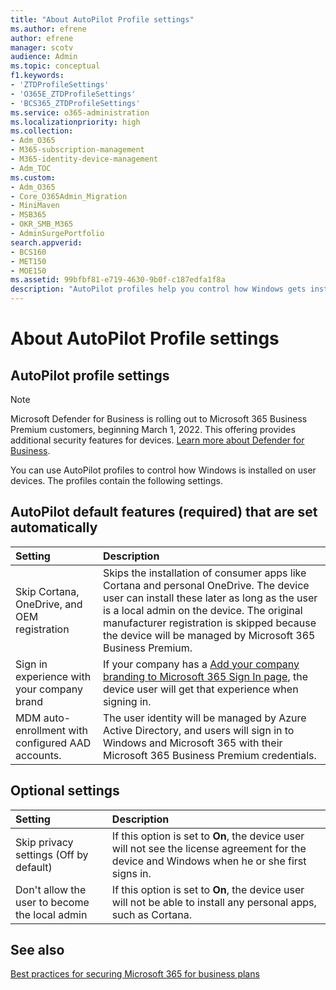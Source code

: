 ```yaml
---
title: "About AutoPilot Profile settings"
ms.author: efrene
author: efrene
manager: scotv
audience: Admin
ms.topic: conceptual
f1.keywords:
- 'ZTDProfileSettings'
- 'O365E_ZTDProfileSettings'
- 'BCS365_ZTDProfileSettings'
ms.service: o365-administration
ms.localizationpriority: high
ms.collection: 
- Adm_O365
- M365-subscription-management 
- M365-identity-device-management
- Adm_TOC
ms.custom:
- Adm_O365
- Core_O365Admin_Migration
- MiniMaven
- MSB365
- OKR_SMB_M365
- AdminSurgePortfolio
search.appverid:
- BCS160
- MET150
- MOE150
ms.assetid: 99bfbf81-e719-4630-9b0f-c187edfa1f8a
description: "AutoPilot profiles help you control how Windows gets installed on user devices. The profiles contain default and optional settings like skip Cortana installation."
---
```


# About AutoPilot Profile settings

## AutoPilot profile settings

> [!NOTE]
> Microsoft Defender for Business is rolling out to Microsoft 365 Business Premium customers, beginning March 1, 2022. This offering provides additional security features for devices. [Learn more about Defender for Business](../security/defender-business/mdb-overview.md).

You can use AutoPilot profiles to control how Windows is installed on user devices. The profiles contain the following settings.
  
## AutoPilot default features (required) that are set automatically
  
| Setting | Description |
|:-----|:-----|
|Skip Cortana, OneDrive, and OEM registration  |Skips the installation of consumer apps like Cortana and personal OneDrive. The device user can install these later as long as the user is a local admin on the device. The original manufacturer registration is skipped because the device will be managed by Microsoft 365 Business Premium.  |
|Sign in experience with your company brand  |If your company has a [Add your company branding to Microsoft 365 Sign In page](../admin/setup/customize-sign-in-page.md), the device user will get that experience when signing in.  |
|MDM auto-enrollment with configured AAD accounts.  |The user identity will be managed by Azure Active Directory, and users will sign in to Windows and Microsoft 365 with their Microsoft 365 Business Premium credentials.  |

## Optional settings
  
| Setting | Description |
|:-----|:-----|
|Skip privacy settings (Off by default)  |If this option is set to **On**, the device user will not see the license agreement for the device and Windows when he or she first signs in.  |
|Don't allow the user to become the local admin  |If this option is set to **On**, the device user will not be able to install any personal apps, such as Cortana.|

## See also

[Best practices for securing Microsoft 365 for business plans](../admin/security-and-compliance/secure-your-business-data.md)